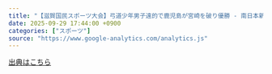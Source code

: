 ```yaml
---
title: "【滋賀国民スポーツ大会】弓道少年男子遠的で鹿児島が宮崎を破り優勝 - 南日本新聞"
date: 2025-09-29 17:44:00 +0900
categories: ["スポーツ"]
source: "https://www.google-analytics.com/analytics.js"
---
```


[出典はこちら](https://www.google-analytics.com/analytics.js)
